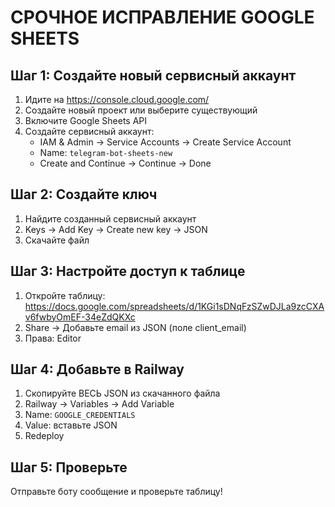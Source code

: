 # СРОЧНОЕ ИСПРАВЛЕНИЕ GOOGLE SHEETS

## Шаг 1: Создайте новый сервисный аккаунт

1. Идите на https://console.cloud.google.com/
2. Создайте новый проект или выберите существующий
3. Включите Google Sheets API
4. Создайте сервисный аккаунт:
   - IAM & Admin → Service Accounts → Create Service Account
   - Name: `telegram-bot-sheets-new`
   - Create and Continue → Continue → Done

## Шаг 2: Создайте ключ

1. Найдите созданный сервисный аккаунт
2. Keys → Add Key → Create new key → JSON
3. Скачайте файл

## Шаг 3: Настройте доступ к таблице

1. Откройте таблицу: https://docs.google.com/spreadsheets/d/1KGi1sDNqFzSZwDJLa9zcCXAv6fwbyOmEF-34eZdQKXc
2. Share → Добавьте email из JSON (поле client_email)
3. Права: Editor

## Шаг 4: Добавьте в Railway

1. Скопируйте ВЕСЬ JSON из скачанного файла
2. Railway → Variables → Add Variable
3. Name: `GOOGLE_CREDENTIALS`
4. Value: вставьте JSON
5. Redeploy

## Шаг 5: Проверьте

Отправьте боту сообщение и проверьте таблицу!
